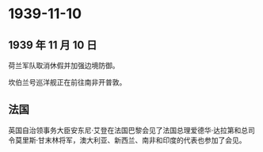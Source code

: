 # 1939-11-10

## 1939 年 11 月 10 日

荷兰军队取消休假并加强边境防御。

坎伯兰号巡洋舰正在前往南非开普敦。

## 法国

英国自治领事务大臣安东尼·艾登在法国巴黎会见了法国总理爱德华·达拉第和总司令莫里斯·甘末林将军，澳大利亚、新西兰、南非和印度的代表也参加了会见。

